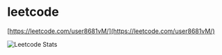 # leetcode
[https://leetcode.com/user8681vM/](https://leetcode.com/user8681vM/)

![Leetcode Stats](https://leetcard.jacoblin.cool/user8681vM)
